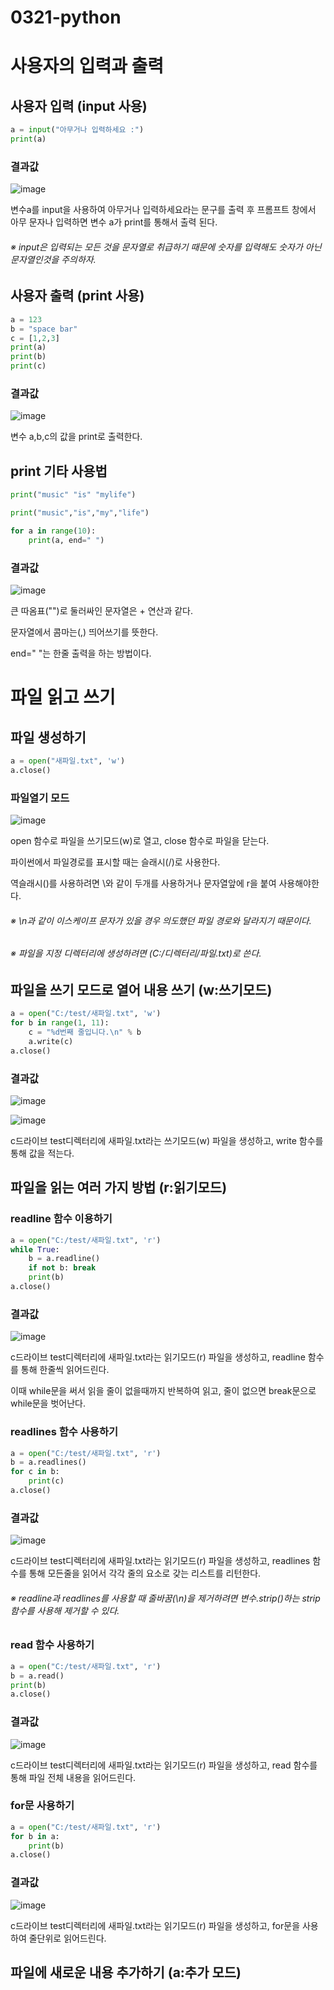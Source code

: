 # 0321-python
# 사용자의 입력과 출력
## 사용자 입력 (input 사용)
```python
a = input("아무거나 입력하세요 :")
print(a)
```
### 결과값
![image](https://user-images.githubusercontent.com/104752580/226493017-90f2960d-6546-41fc-98b2-f2005511ee3c.png)

변수a를 input을 사용하여 아무거나 입력하세요라는 문구를 출력 후 프롬프트 창에서 아무 문자나 입력하면 변수 a가 print를 통해서 출력 된다.
###### ※ input은 입력되는 모든 것을 문자열로 취급하기 때문에 숫자를 입력해도 숫자가 아닌 문자열인것을 주의하자.
## 사용자 출력 (print 사용)
```python
a = 123
b = "space bar"
c = [1,2,3]
print(a)
print(b)
print(c)
```
### 결과값
![image](https://user-images.githubusercontent.com/104752580/226493921-9a406657-03b5-4321-bd58-4ebc3b85888d.png)

변수 a,b,c의 값을 print로 출력한다.
## print 기타 사용법
```python
print("music" "is" "mylife")

print("music","is","my","life")

for a in range(10):
    print(a, end=" ")
```
### 결과값
![image](https://user-images.githubusercontent.com/104752580/226494258-5588a82c-4973-40ee-8992-6214ecfa9cc4.png)

큰 따옴표("")로 둘러싸인 문자열은 + 연산과 같다.

문자열에서 콤마는(,) 띄어쓰기를 뜻한다.

end=" "는 한줄 출력을 하는 방법이다.

# 파일 읽고 쓰기
## 파일 생성하기
```python
a = open("새파일.txt", 'w')
a.close()
```
### 파일열기 모드
![image](https://user-images.githubusercontent.com/104752580/226497360-ee277cc4-7d4b-490a-9a12-aaea8e3e95cc.png)

open 함수로 파일을 쓰기모드(w)로 열고, close 함수로 파일을 닫는다. 

파이썬에서 파일경로를 표시할 때는 슬래시(/)로 사용한다.

역슬래시(\)를 사용하려면 \\와 같이 두개를 사용하거나 문자열앞에 r을 붙여 사용해야한다.

###### ※ \n과 같이 이스케이프 문자가 있을 경우 의도했던 파일 경로와 달라지기 때문이다.

###### ※ 파일을 지정 디렉터리에 생성하려면 (C:/디렉터리/파일.txt)로 쓴다.
## 파일을 쓰기 모드로 열어 내용 쓰기 (w:쓰기모드)
```python
a = open("C:/test/새파일.txt", 'w')
for b in range(1, 11):
    c = "%d번째 줄입니다.\n" % b
    a.write(c)
a.close()
```
### 결과값
![image](https://user-images.githubusercontent.com/104752580/226498395-e6f4f2b8-913f-4453-aabe-ab7366ff8a6f.png)


![image](https://user-images.githubusercontent.com/104752580/226498445-81f8cf01-2576-4b06-94a6-5f31db5d2fd9.png)

c드라이브 test디렉터리에 새파일.txt라는 쓰기모드(w) 파일을 생성하고, write 함수를 통해 값을 적는다. 
## 파일을 읽는 여러 가지 방법 (r:읽기모드)
### readline 함수 이용하기
```python
a = open("C:/test/새파일.txt", 'r')
while True:
    b = a.readline()
    if not b: break
    print(b)
a.close()
```
### 결과값
![image](https://user-images.githubusercontent.com/104752580/226501725-1d77c25d-036a-4cf2-bf91-c6b20ca98b6a.png)

c드라이브 test디렉터리에 새파일.txt라는 읽기모드(r) 파일을 생성하고, readline 함수를 통해 한줄씩 읽어드린다.

이때 while문을 써서 읽을 줄이 없을때까지 반복하여 읽고, 줄이 없으면 break문으로 while문을 벗어난다. 
### readlines 함수 사용하기
```python
a = open("C:/test/새파일.txt", 'r')
b = a.readlines()
for c in b:
    print(c)
a.close()
```
### 결과값
![image](https://user-images.githubusercontent.com/104752580/226502399-2e2ec5bf-5c20-47c7-947a-43e970aaf772.png)

c드라이브 test디렉터리에 새파일.txt라는 읽기모드(r) 파일을 생성하고, readlines 함수를 통해 모든줄을 읽어서 각각 줄의 요소로 갖는 리스트를 리턴한다.
###### ※ readline과 readlines를 사용할 때 줄바꿈(\n)을 제거하려면 변수.strip()하는 strip함수를 사용해 제거할 수 있다.
### read 함수 사용하기
```python
a = open("C:/test/새파일.txt", 'r')
b = a.read()
print(b)
a.close()
```
### 결과값
![image](https://user-images.githubusercontent.com/104752580/226502937-fb4b119c-efe5-4c08-8dbe-3f2498cf5d14.png)

c드라이브 test디렉터리에 새파일.txt라는 읽기모드(r) 파일을 생성하고, read 함수를 통해 파일 전체 내용을 읽어드린다.
### for문 사용하기
```python
a = open("C:/test/새파일.txt", 'r')
for b in a:
    print(b)
a.close()
```
### 결과값
![image](https://user-images.githubusercontent.com/104752580/226503357-9794d793-9071-4176-bb46-0a7a8365aa00.png)

c드라이브 test디렉터리에 새파일.txt라는 읽기모드(r) 파일을 생성하고, for문을 사용하여 줄단위로 읽어드린다.
## 파일에 새로운 내용 추가하기 (a:추가 모드)


